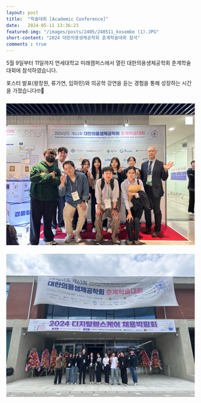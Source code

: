 ```yaml
---
layout: post 
title:  "학술대회 [Academic Conference]"
date:   2024-05-11 13:36:23
featured-img: "/images/posts/2405/240511_kosombe (1).JPG"
short-content: "2024 대한의용생체공학회 춘계학술대회 참석"
comments : true
---
```


5월 9일부터 11일까지 연세대학교 미래캠퍼스에서 열린 대한의용생체공학회 춘계학술대회에 참석하였습니다. 
 
포스터 발표(왕창원, 류가연, 임하민)와 의공학 강연을 듣는 경험을 통해 성장하는 시간을 가졌습니다🤓📝

<span class="image featured"><img src="/images/posts/2405/240511_kosombe (1).JPG" alt="" style='height: 400px; object-fit: contain;'></span>
<span class="image featured"><img src="/images/posts/2405/240511_kosombe (2).JPG" alt="" style='height: 400px; object-fit: contain;'></span>